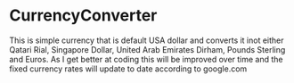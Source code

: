 # CurrencyConverter

This is simple currency that is default USA dollar and converts it inot either Qatari Rial, Singapore Dollar, United Arab Emirates Dirham, Pounds Sterling and Euros. As I get better at coding this will be improved over time and the fixed currency rates will update to date according to google.com
